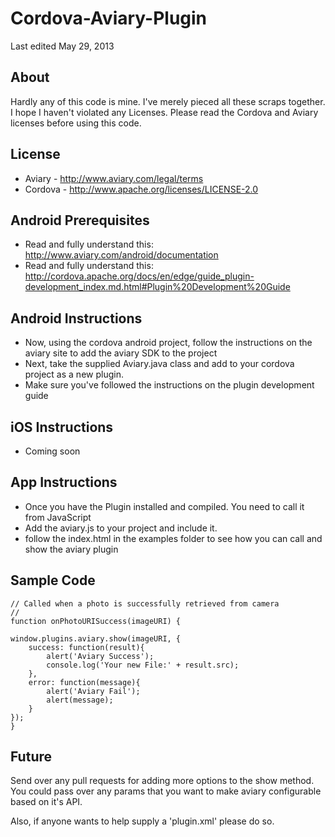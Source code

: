 # Cordova-Aviary-Plugin

Last edited May 29, 2013

## About

Hardly any of this code is mine.  I've merely pieced all these scraps together.  I hope I haven't violated any Licenses.  Please read the Cordova and Aviary licenses before using this code.

## License

- Aviary - http://www.aviary.com/legal/terms
- Cordova - http://www.apache.org/licenses/LICENSE-2.0

## Android Prerequisites

- Read and fully understand this: http://www.aviary.com/android/documentation
- Read and fully understand this: http://cordova.apache.org/docs/en/edge/guide_plugin-development_index.md.html#Plugin%20Development%20Guide

## Android Instructions

- Now, using the cordova android project, follow the instructions on the aviary site to add the aviary SDK to the project
- Next, take the supplied Aviary.java class and add to your cordova project as a new plugin.
- Make sure you've followed the instructions on the plugin development guide

## iOS Instructions
- Coming soon

## App Instructions

- Once you have the Plugin installed and compiled. You need to call it from JavaScript
- Add the aviary.js to your project and include it.
- follow the index.html in the examples folder to see how you can call and show the aviary plugin

## Sample Code

    // Called when a photo is successfully retrieved from camera
    //
    function onPhotoURISuccess(imageURI) {

	window.plugins.aviary.show(imageURI, {
		success: function(result){
			alert('Aviary Success');
			console.log('Your new File:' + result.src);
		},
		error: function(message){
			alert('Aviary Fail');
			alert(message);
		}
	});
    }

## Future

Send over any pull requests for adding more options to the show method.  You could pass over any params that you want to make aviary configurable based on it's API.

Also, if anyone wants to help supply a 'plugin.xml' please do so.